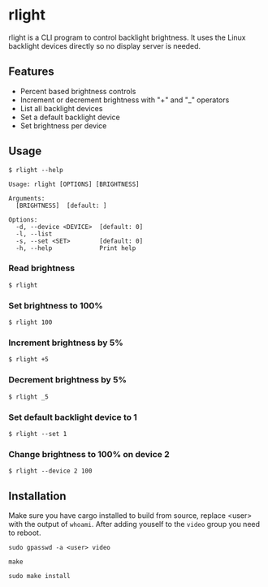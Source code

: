 # rlight

rlight is a CLI program to control backlight brightness. It uses the Linux backlight devices directly so no display server is needed.

## Features
- Percent based brightness controls
- Increment or decrement brightness with "+" and "_" operators
- List all backlight devices
- Set a default backlight device
- Set brightness per device

## Usage
```
$ rlight --help
```

```
Usage: rlight [OPTIONS] [BRIGHTNESS]

Arguments:
  [BRIGHTNESS]  [default: ]

Options:
  -d, --device <DEVICE>  [default: 0]
  -l, --list             
  -s, --set <SET>        [default: 0]
  -h, --help             Print help

```

### Read brightness
```
$ rlight
```

### Set brightness to 100%
```
$ rlight 100
```

### Increment brightness by 5%
```
$ rlight +5
```

### Decrement brightness by 5%
```
$ rlight _5
```

### Set default backlight device to 1
```
$ rlight --set 1
```

### Change brightness to 100% on device 2
```
$ rlight --device 2 100
```

## Installation
Make sure you have cargo installed to build from source, replace \<user> with the output of `whoami`. After adding youself to the `video` group you need to reboot.

```
sudo gpasswd -a <user> video
```

```
make
```

```
sudo make install
```
